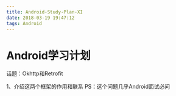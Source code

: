```yaml
---
title: Android-Study-Plan-XI
date: 2018-03-19 19:47:12
tags: Android
---
```

# Android学习计划
话题：Okhttp和Retrofit

1、介绍这两个框架的作用和联系
PS：这个问题几乎Android面试必问